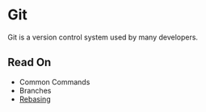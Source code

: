# Git
Git is a version control system used by many developers. 

## Read On
- Common Commands
- Branches
- [Rebasing](./rebasing.md)